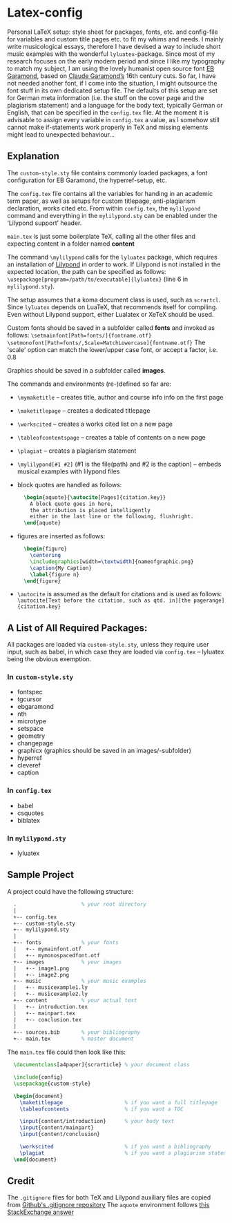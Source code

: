 # Latex-config
Personal LaTeX setup: style sheet for packages, fonts, etc. and config-file for variables and custom title pages etc. to fit my whims and needs. 
I mainly write musicological essays, therefore I have devised a way to include short music examples with the wonderful `lyluatex`-package. 
Since most of my research focuses on the early modern period and since I like my typography to match my subject, I am using the lovely humanist open source font [EB Garamond](http://www.georgduffner.at/ebgaramond/index.html), based on [Claude Garamond’s](https://en.wikipedia.org/wiki/Claude_Garamond) 16th century cuts. 
So far, I have not needed another font, if I come into the situation, I might outsource the font stuff in its own dedicated setup file.
The defaults of this setup are set for German meta information (i.e. the stuff on the cover page and the plagiarism statement) and a language for the body text, typically German or English, that can be specified in the `config.tex` file.
At the moment it is advisable to assign every variable in `config.tex` a value, as I somehow still cannot make if-statements work properly in TeX and missing elements might lead to unexpected behaviour…

## Explanation 
The `custom-style.sty` file contains commonly loaded packages, a font configuration for EB Garamond, the hyperref-setup, etc.

The `config.tex` file contains all the variables for handing in an academic term paper, as well as setups for custom titlepage, anti-plagiarism declaration, works cited etc. From within `config.tex`, the `mylilypond` command and everything in the `mylilypond.sty` can be enabled under the ‘Lilypond support’ header.

`main.tex` is just some boilerplate TeX, calling all the other files and expecting content in a folder named **content**

The command `\mylilypond` calls for the `lyluatex` package, which requires an installation of [Lilypond](https://lilypond.org/) in order to work. If Lilypond is not installed in the expected location, the path can be specified as follows: `\usepackage[program=/path/to/executable]{lyluatex}` (line 6 in `mylilypond.sty`).

The setup assumes that a koma document class is used, such as `scrartcl`. Since `lyluatex` depends on LuaTeX, that recommends itself for compiling. Even without Lilypond support, either Lualatex or XeTeX should be used.

Custom fonts should be saved in a subfolder called **fonts** and invoked as follows: `\setmainfont[Path=fonts/]{fontname.otf}`
`\setmonofont[Path=fonts/,Scale=MatchLowercase]{fontname.otf}`
The 'scale' option can match the lower/upper case font, or accept a factor, i.e. 0.8

Graphics should be saved in a subfolder called **images**.

The commands and environments (re-)defined so far are:
- `\mymaketitle` – creates title, author and course info info on the first page
- `\maketitlepage` – creates a dedicated titlepage
- `\workscited` – creates a works cited list on a new page
- `\tableofcontentspage` – creates a table of contents on a new page
- `\plagiat` – creates a plagiarism statement
- `\mylilypond[#1 #2]` (#1 is the file(path) and #2 is the caption) – embeds musical examples with lilypond files
- block quotes are handled as follows:

    ```tex
      \begin{aquote}{\autocite[Pages]{citation.key}}
        A block quote goes in here,
        the attribution is placed intelligently
        either in the last line or the following, flushright.
      \end{aquote}
    ```
- figures are inserted as follows:

    ```tex
      \begin{figure}
        \centering
      	\includegraphics[width=\textwidth]{nameofgraphic.png}
      	\caption{My Caption}
      	\label{figure n}
      \end{figure}
    ```
- `\autocite` is assumed as the default for citations and is used as follows: `\autocite[Text before the citation, such as qtd. in][the pagerange]{citation.key}`

## A List of All Required Packages:
All packages are loaded via `custom-style.sty`, unless they require user input, such as babel, in which case they are loaded via `config.tex` – lyluatex being the obvious exemption.
### In `custom-style.sty`
- fontspec
- tgcursor
- ebgaramond
- nth
- microtype
- setspace
- geometry
- changepage
- graphicx (graphics should be saved in an images/-subfolder)
- hyperref
- cleveref
- caption

### In `config.tex`
- babel
- csquotes
- biblatex

### In `mylilypond.sty`
- lyluatex

## Sample Project

A project could have the following structure:

  ```tex
    .                     % your root directory
    |
    +-- config.tex
    +-- custom-style.sty
    +-- mylilypond.sty
    |
    +-- fonts             % your fonts
    |   +-- mymainfont.otf
    |   +-- mymonospacedfont.otf
    +-- images            % your images
    |   +-- image1.png
    |   +-- image2.png
    +-- music             % your music examples
    |   +-- musicexample1.ly
    |   +-- musicexample2.ly
    +-- content           % your actual text
    |   +-- introduction.tex
    |   +-- mainpart.tex
    |   +-- conclusion.tex
    |
    +-- sources.bib       % your bibliography
    +-- main.tex          % master document
  ```

The `main.tex` file could then look like this:

  ```tex
    \documentclass[a4paper]{scrarticle} % your document class

    \include{config}
    \usepackage{custom-style}

    \begin{document}
      \maketitlepage                    % if you want a full titlepage
      \tableofcontents                  % if you want a TOC

      \input{content/introduction}      % your body text
      \input{content/mainpart}
      \input{content/conclusion}

      \workscited                       % if you want a bibliography
      \plagiat                          % if you want a plagiarism statement
    \end{document}
  ```
## Credit
The `.gitignore` files for both TeX and Lilypond auxiliary files are copied from [Github's .gitignore repository](https://github.com/github/gitignore)
The `aquote` environment follows [this StackExchange answer](https://tex.stackexchange.com/a/13761)
